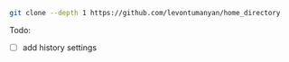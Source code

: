```bash
git clone --depth 1 https://github.com/levontumanyan/home_directory
```

Todo:

- [ ] add history settings
